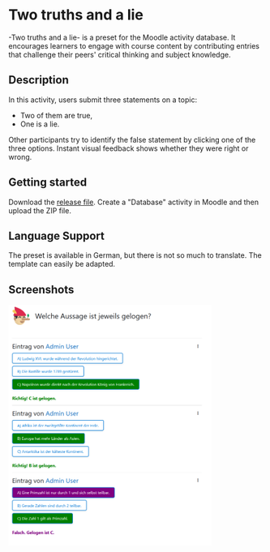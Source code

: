# Two truths and a lie

-Two truths and a lie- is a preset for the Moodle activity database.
It encourages learners to engage with course content by contributing entries that challenge their peers' critical thinking and subject knowledge.

## Description

In this activity, users submit three statements on a topic:
- Two of them are true,
- One is a lie.

Other participants try to identify the false statement by clicking one of the three options. Instant visual feedback shows whether they were right or wrong.

## Getting started

Download the [release file](https://github.com/fdagner/2-truths-and-a-lie_moodle-database-preset). 
Create a "Database" activity in Moodle and then upload the ZIP file.

## Language Support

The preset is available in German, but there is not so much to translate. The template can easily be adapted. 

## Screenshots

<img width="400" alt="single view" src="/screenshots/listenansicht.png">